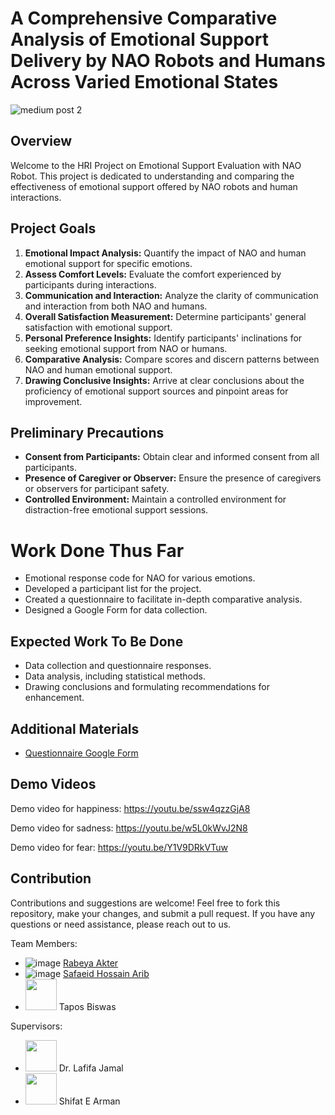# A Comprehensive Comparative Analysis of Emotional Support Delivery by NAO Robots and Humans Across Varied Emotional States


![medium post 2](https://github.com/rabeya-akter/HRI-Project---Emotional-Support-by-NAO-Robot/assets/44209638/75e633e1-b54b-4ce9-af21-27239e45dae7)



## Overview

Welcome to the HRI Project on Emotional Support Evaluation with NAO Robot. This project is dedicated to understanding and comparing the effectiveness of emotional support offered by NAO robots and human interactions.

## Project Goals

1. **Emotional Impact Analysis:** Quantify the impact of NAO and human emotional support for specific emotions.
2. **Assess Comfort Levels:** Evaluate the comfort experienced by participants during interactions.
3. **Communication and Interaction:** Analyze the clarity of communication and interaction from both NAO and humans.
4. **Overall Satisfaction Measurement:** Determine participants' general satisfaction with emotional support.
5. **Personal Preference Insights:** Identify participants' inclinations for seeking emotional support from NAO or humans.
6. **Comparative Analysis:** Compare scores and discern patterns between NAO and human emotional support.
7. **Drawing Conclusive Insights:** Arrive at clear conclusions about the proficiency of emotional support sources and pinpoint areas for improvement.

## Preliminary Precautions

- **Consent from Participants:** Obtain clear and informed consent from all participants.
- **Presence of Caregiver or Observer:** Ensure the presence of caregivers or observers for participant safety.
- **Controlled Environment:** Maintain a controlled environment for distraction-free emotional support sessions.

# Work Done Thus Far

- Emotional response code for NAO for various emotions.
- Developed a participant list for the project.
- Created a questionnaire to facilitate in-depth comparative analysis.
- Designed a Google Form for data collection.

## Expected Work To Be Done

- Data collection and questionnaire responses.
- Data analysis, including statistical methods.
- Drawing conclusions and formulating recommendations for enhancement.

## Additional Materials


- [Questionnaire Google Form](https://docs.google.com/forms/d/1CnlVLam9A6k3aHaudxtwBnavhzoYqmX0SLcxNW_EAz8/prefill)

## Demo Videos

Demo video for happiness: https://youtu.be/ssw4qzzGjA8

Demo video for sadness: https://youtu.be/w5L0kWvJ2N8

Demo video for fear: https://youtu.be/Y1V9DRkVTuw

## Contribution

Contributions and suggestions are welcome! Feel free to fork this repository, make your changes, and submit a pull request. If you have any questions or need assistance, please reach out to us.


Team Members:

* ![image](https://user-images.githubusercontent.com/44209638/180597701-bcd41f79-4426-4c00-a40d-5351f6173765.png)
[Rabeya Akter](https://scholar.google.com/citations?hl=en&user=3XYOK88AAAAJ)
* ![image](https://user-images.githubusercontent.com/44209638/180597708-91354ac3-2b98-4971-8674-b10402443ddd.png)
[Safaeid Hossain Arib](https://scholar.google.com/citations?hl=en&user=ETeF6sUAAAAJ)
* <img src="https://github.com/rabeya-akter/HRI-Project---Emotional-Support-by-NAO-Robot/assets/44209638/f7be5042-d3c5-41bd-ae65-df8e051efceb.type" width="50" height="50"> Tapos Biswas

Supervisors:

* <img src="https://github.com/rabeya-akter/HRI-Project---Emotional-Support-by-NAO-Robot/assets/44209638/d3b486fc-4ee5-42a4-837d-e29b4f5af79f.type" width="50" height="50"> Dr. Lafifa Jamal
* <img src="https://github.com/rabeya-akter/HRI-Project---Emotional-Support-by-NAO-Robot/assets/44209638/9e3ba24b-49b2-4650-a705-9b8c05730e07.type" width="50" height="50"> Shifat E Arman




